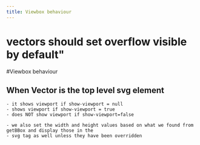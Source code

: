 ```yaml
---
title: Viewbox behaviour
---
```


# vectors should set overflow visible by default"

#Viewbox behaviour

## When Vector is the top level svg element
    - it shows viewport if show-viewport = null
    - shows viewport if show-viewport = true
    - does NOT show viewport if show-viewport=false

    - we also set the width and height values based on what we found from getBBox and display those in the 
    - svg tag as well unless they have been overridden
